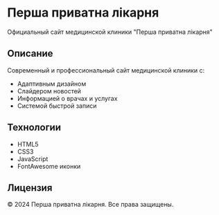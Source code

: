# Перша приватна лікарня

Официальный сайт медицинской клиники "Перша приватна лікарня"

## Описание
Современный и профессиональный сайт медицинской клиники с:
- Адаптивным дизайном
- Слайдером новостей
- Информацией о врачах и услугах
- Системой быстрой записи

## Технологии
- HTML5
- CSS3
- JavaScript
- FontAwesome иконки

## Лицензия
© 2024 Перша приватна лікарня. Все права защищены.